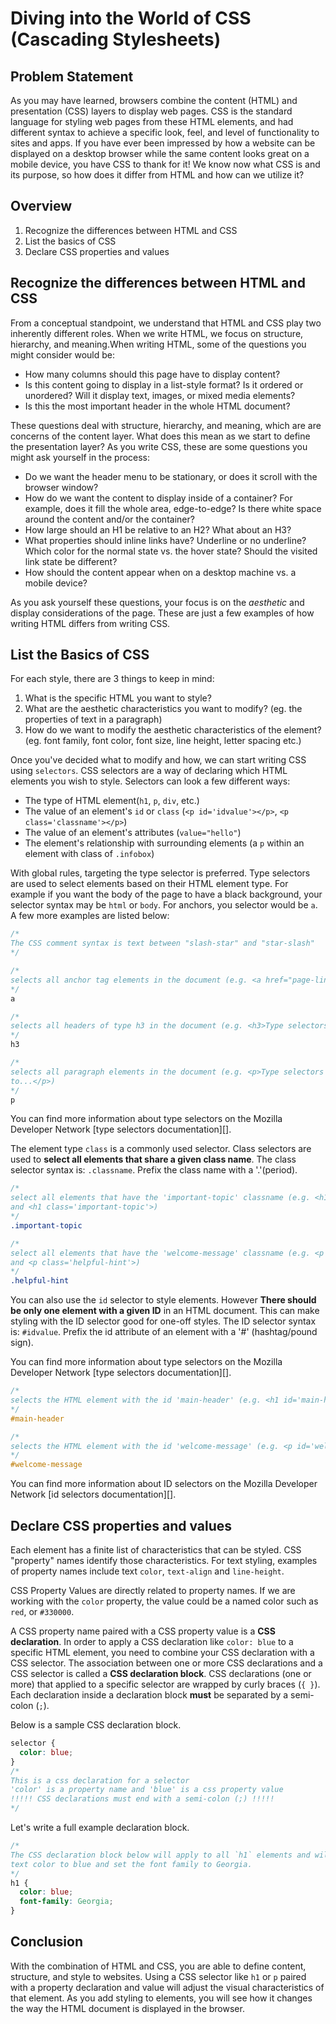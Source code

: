 # Diving into the World of CSS (Cascading Stylesheets)

## Problem Statement
As you may have learned, browsers combine the content (HTML) and presentation 
(CSS) layers to display web pages. CSS is the standard language for styling 
web pages from these HTML elements, and had different syntax to achieve a 
specific look, feel, and level of functionality to sites and apps. If you 
have ever been impressed by how a website can be displayed on a desktop 
browser while the same content looks great on a mobile device, you have 
CSS to thank for it! We know now what CSS is and its purpose, so how does
it differ from HTML and how can we utilize it?

## Overview
1. Recognize the differences between HTML and CSS
2. List the basics of CSS
3. Declare CSS properties and values

## Recognize the differences between HTML and CSS

From a conceptual standpoint, we understand that HTML and CSS play two
inherently different roles. When we write HTML, we focus on structure, 
hierarchy, and meaning.When writing HTML, some of the questions you 
might consider would be:

- How many columns should this page have to display content?
- Is this content going to display in a list-style format? 
Is it ordered or unordered? Will it display text, images, 
or mixed media elements?
- Is this the most important header in the whole HTML document?

These questions deal with structure, hierarchy, and meaning, which are
are concerns of the content layer. What does this mean as we 
start to define the presentation layer? As you write CSS, these are 
some questions you might ask yourself in the process:

- Do we want the header menu to be stationary, or does it scroll with the 
browser window?
- How do we want the content to display inside of a container? For example, 
does it fill the whole area, edge-to-edge? Is there white space around 
the content and/or the container? 
- How large should an H1 be relative to an H2? What about an H3? 
- What properties should inline links have? Underline or no underline? 
Which color for the normal state vs. the hover state? Should the 
visited link state be different?
- How should the content appear when on a desktop machine vs. a 
mobile device?

As you ask yourself these questions, your focus is on the *aesthetic* 
and display considerations of the page. These are just a few examples 
of how writing HTML differs from writing CSS.

## List the Basics of CSS

For each style, there are 3 things to keep in mind:

1. What is the specific HTML you want to style?
2. What are the aesthetic characteristics you want to modify?
(eg. the properties of text in a paragraph)
3. How do we want to modify the aesthetic characteristics of the element?
(eg. font family, font color, font size, line height, letter spacing etc.)

Once you've decided what to modify and how, we can start writing CSS using
`selectors`. CSS selectors are a way of declaring which HTML elements you 
wish to style. Selectors can look a few different ways:
- The type of HTML element(`h1`, `p`, `div`, etc.)
- The value of an element's `id` or `class` (`<p id='idvalue'></p>`,
`<p class='classname'></p>`)
- The value of an element's attributes (`value="hello"`)
- The element's relationship with surrounding elements (a `p` within an
element with class of `.infobox`)

With global rules, targeting the type selector is preferred. Type selectors 
are used to select elements based on their HTML element type. For example if
you want the body of the page to have a black background, your selector syntax
may be `html` or `body`. For anchors, you selector would be `a`. A few more
examples are listed below:

```css
/*
The CSS comment syntax is text between "slash-star" and "star-slash"
*/

/*
selects all anchor tag elements in the document (e.g. <a href="page-link.html">Page Link</a>)
*/
a

/*
selects all headers of type h3 in the document (e.g. <h3>Type selectors</h3>)
*/
h3

/*
selects all paragraph elements in the document (e.g. <p>Type selectors are used
to...</p>)
*/
p
```
You can find more information about type selectors on the Mozilla Developer
Network [type selectors documentation][].

The element type `class` is a commonly used selector. Class selectors are 
used to **select all elements that share a given class
name**. The class selector syntax is: `.classname`. Prefix the class
name with a '.'(period).

```css
/*
select all elements that have the 'important-topic' classname (e.g. <h1 class='important-topic'>
and <h1 class='important-topic'>)
*/
.important-topic

/*
select all elements that have the 'welcome-message' classname (e.g. <p class='helpful-hint'>
and <p class='helpful-hint'>)
*/
.helpful-hint
```

You can also use the `id` selector to style elements. However **There
should be only one element with a given ID** in an HTML document. This
can make styling with the ID selector good for one-off styles. The ID
selector syntax is: `#idvalue`. Prefix the id attribute of an element
with a '#' (hashtag/pound sign). 

You can find more information about type selectors on the Mozilla Developer
Network [type selectors documentation][].

```css
/*
selects the HTML element with the id 'main-header' (e.g. <h1 id='main-header'>)
*/
#main-header

/*
selects the HTML element with the id 'welcome-message' (e.g. <p id='welcome-message'>)
*/
#welcome-message
```

You can find more information about ID selectors on the Mozilla Developer Network
[id selectors documentation][].

## Declare CSS properties and values

Each element has a finite list of characteristics that can be styled.
CSS "property" names identify those characteristics. For text styling, 
examples of property names include text `color`, `text-align` and `line-height`.

CSS Property Values are directly related to property names. If we are 
working with the `color` property, the value could be a named color 
such as `red`, or `#330000`.

A CSS property name paired with a CSS property value is a **CSS declaration**.
In order to apply a CSS declaration like `color: blue` to a specific HTML
element, you need to combine your CSS declaration with a CSS selector. The
association between one or more CSS declarations and a CSS selector is 
called a **CSS declaration block**. CSS declarations (one or more) that 
applied to a specific selector are wrapped by curly braces (`{ }`). 
Each declaration inside a declaration block **must** be separated 
by a semi-colon (`;`).

Below is a sample CSS declaration block.

```css
selector {
  color: blue;
} 
/*
This is a css declaration for a selector
'color' is a property name and 'blue' is a css property value
!!!!! CSS declarations must end with a semi-colon (;) !!!!!
*/
```

Let's write a full example declaration block.

```css
/*
The CSS declaration block below will apply to all `h1` elements and will change the
text color to blue and set the font family to Georgia.
*/
h1 {
  color: blue;
  font-family: Georgia;
}
```

## Conclusion
With the combination of HTML and CSS, you are able to define content, 
structure, and style to websites. Using a CSS selector like `h1` or `p`
paired with a property declaration and value will adjust the visual 
characteristics of that element. As you add styling to elements, 
you will see how it changes the way the HTML document is displayed 
in the browser.